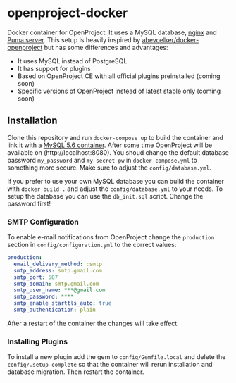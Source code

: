 # openproject-docker
Docker container for OpenProject. It uses a MySQL database, [nginx](http://nginx.org) and [Puma server](http://puma.io). This setup is heavily inspired by [abevoelker/docker-openproject](https://github.com/abevoelker/docker-openproject) but has some differences and advantages:
* It uses MySQL instead of PostgreSQL
* It has support for plugins
* Based on OpenProject CE with all official plugins preinstalled (coming soon)
* Specific versions of OpenProject instead of latest stable only (coming soon)

## Installation
Clone this repository and run `docker-compose up` to build the container and link it with a [MySQL 5.6 container](https://hub.docker.com/_/mysql/). After some time OpenProject will be available on (http://localhost:8080). You shoud change the default database password `my_password` and `my-secret-pw` in `docker-compose.yml` to something more secure. Make sure to adjust the `config/database.yml`.

If you prefer to use your own MySQL database you can build the container with `docker build .` and adjust the `config/database.yml` to your needs. To setup the database you can use the `db_init.sql` script. Change the password first!

### SMTP Configuration
To enable e-mail notifications from OpenProject change the `production` section in `config/configuration.yml` to the correct values:
```yml
production:
  email_delivery_method: :smtp
  smtp_address: smtp.gmail.com
  smtp_port: 587
  smtp_domain: smtp.gmail.com
  smtp_user_name: ***@gmail.com
  smtp_password: ****
  smtp_enable_starttls_auto: true
  smtp_authentication: plain
```
After a restart of the container the changes will take effect.

### Installing Plugins
To install a new plugin add the gem to `config/Gemfile.local` and delete the `config/.setup-complete` so that the container will rerun installation and database migration. Then restart the container.
